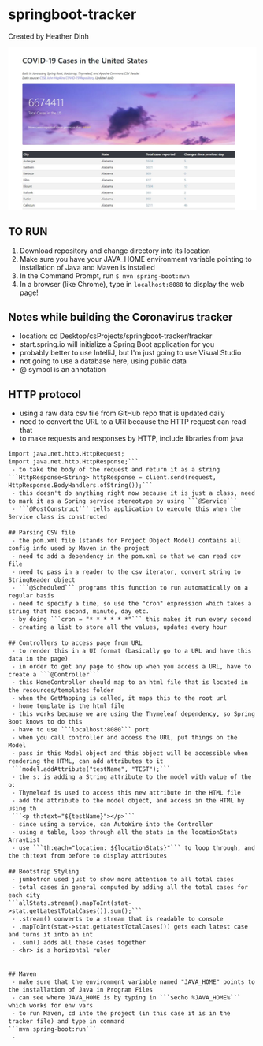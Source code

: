 # springboot-tracker
Created by Heather Dinh

![Image of COVID-19 Tracker](/image.jpg)

## TO RUN
 1. Download repository and change directory into its location
 2. Make sure you have your JAVA_HOME environment variable pointing to installation of Java and Maven is installed
 3. In the Command Prompt, run ```$ mvn spring-boot:mvn```
 4. In a browser (like Chrome), type in ```localhost:8080``` to display the web page!

## Notes while building the Coronavirus tracker
 - location: cd Desktop/csProjects/springboot-tracker/tracker
 - start.spring.io will initialize a Spring Boot application for you
 - probably better to use IntelliJ, but I'm just going to use Visual Studio
 - not going to use a database here, using public data
 - @ symbol is an annotation

## HTTP protocol
 - using a raw data csv file from GitHub repo that is updated daily
 - need to convert the URL to a URI because the HTTP request can read that
 - to make requests and responses by HTTP, include libraries from java
```import java.net.http.HttpClient;
import java.net.http.HttpRequest;
import java.net.http.HttpResponse;```
 - to take the body of the request and return it as a string
```HttpResponse<String> httpResponse = client.send(request, HttpResponse.BodyHandlers.ofString());```
 - this doesn't do anything right now because it is just a class, need to mark it as a Spring service stereotype by using ```@Service```
 - ```@PostConstruct``` tells application to execute this when the Service class is constructed

## Parsing CSV file
 - the pom.xml file (stands for Project Object Model) contains all config info used by Maven in the project
 - need to add a dependency in the pom.xml so that we can read csv file
 - need to pass in a reader to the csv iterator, convert string to StringReader object
 - ```@Scheduled``` programs this function to run automatically on a regular basis
 - need to specify a time, so use the "cron" expression which takes a string that has second, minute, day etc.
 - by doing ```cron = "* * * * * *"``` this makes it run every second
 - creating a list to store all the values, updates every hour

## Controllers to access page from URL
 - to render this in a UI format (basically go to a URL and have this data in the page)
 - in order to get any page to show up when you access a URL, have to create a ```@Controller```
 - this HomeController should map to an html file that is located in the resources/templates folder
 - when the GetMapping is called, it maps this to the root url
 - home template is the html file
 - this works because we are using the Thymeleaf dependency, so Spring Boot knows to do this
 - have to use ```localhost:8080``` port
 - when you call controller and access the URL, put things on the Model
 - pass in this Model object and this object will be accessible when rendering the HTML, can add attributes to it
 ```model.addAttribute("testName", "TEST");```
 - the s: is adding a String attribute to the model with value of the o:
 - Thymeleaf is used to access this new attribute in the HTML file
 - add the attribute to the model object, and access in the HTML by using th
 ```<p th:text="${testName}"></p>```
 - since using a service, can AutoWire into the Controller
 - using a table, loop through all the stats in the locationStats ArrayList
 - use ```th:each="location: ${locationStats}"``` to loop through, and the th:text from before to display attributes

## Bootstrap Styling
 - jumbotron used just to show more attention to all total cases
 - total cases in general computed by adding all the total cases for each city
```allStats.stream().mapToInt(stat->stat.getLatestTotalCases()).sum();```
 - .stream() converts to a stream that is readable to console
 - .mapToInt(stat->stat.getLatestTotalCases()) gets each latest case and turns it into an int
 - .sum() adds all these cases together
 - <hr> is a horizontal ruler


## Maven
 - make sure that the environment variable named "JAVA_HOME" points to the installation of Java in Program Files
 - can see where JAVA_HOME is by typing in ```$echo %JAVA_HOME%``` which works for env vars
 - to run Maven, cd into the project (in this case it is in the tracker file) and type in command
```mvn spring-boot:run```
 - 